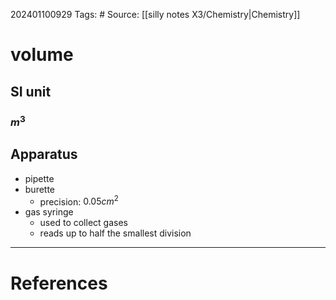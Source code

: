 202401100929
Tags: # 
Source: [[silly notes X3/Chemistry|Chemistry]]
# volume
## SI unit
### $m^3$

## Apparatus
- pipette
- burette
	- precision: $0.05cm^2$
- gas syringe
	- used to collect gases
	- reads up to half the smallest division




---
# References

